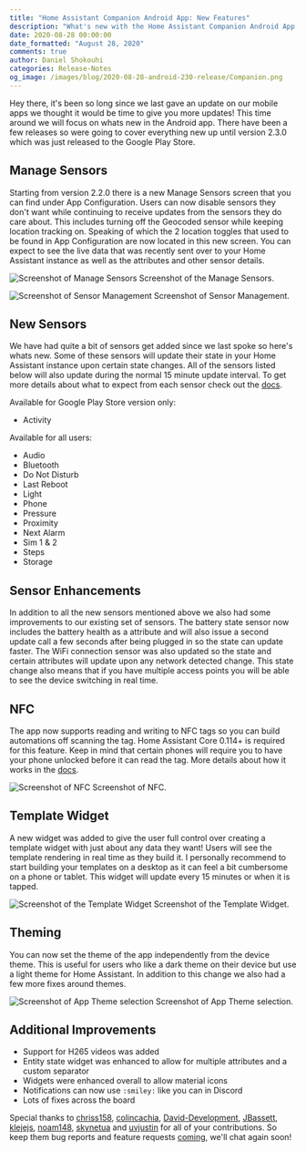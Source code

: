 ```yaml
---
title: "Home Assistant Companion Android App: New Features"
description: "What's new with the Home Assistant Companion Android App in 2.3.0"
date: 2020-08-28 00:00:00
date_formatted: "August 28, 2020"
comments: true
author: Daniel Shokouhi
categories: Release-Notes
og_image: /images/blog/2020-08-28-android-230-release/Companion.png
---
```


Hey there, it's been so long since we last gave an update on our mobile apps we thought it would be time to give you more updates! This time around we will focus on whats new in the Android app. There have been a few releases so were going to cover everything new up until version 2.3.0 which was just released to the Google Play Store.

## Manage Sensors

Starting from version 2.2.0 there is a new Manage Sensors screen that you can find under App Configuration. Users can now disable sensors they don't want while continuing to receive updates from the sensors they do care about. This includes turning off the Geocoded sensor while keeping location tracking on. Speaking of which the 2 location toggles that used to be found in App Configuration are now located in this new screen. You can expect to see the live data that was recently sent over to your Home Assistant instance as well as the attributes and other sensor details.

<p class='img'>
<img src='/images/blog/2020-08-28-android-230-release/manage_sensors.png' alt='Screenshot of Manage Sensors'></a>
Screenshot of the Manage Sensors.
</p>

<p class='img'>
<img src='/images/blog/2020-08-28-android-230-release/sensor_management.png' alt='Screenshot of Sensor Management'></a>
Screenshot of Sensor Management.
</p>

## New Sensors

We have had quite a bit of sensors get added since we last spoke so here's whats new. Some of these sensors will update their state in your Home Assistant instance upon certain state changes. All of the sensors listed below will also update during the normal 15 minute update interval. To get more details about what to expect from each sensor check out the [docs](https://companion.home-assistant.io/docs/core/sensors).

Available for Google Play Store version only:

- Activity

Available for all users:

- Audio
- Bluetooth
- Do Not Disturb
- Last Reboot
- Light
- Phone
- Pressure
- Proximity
- Next Alarm
- Sim 1 & 2
- Steps
- Storage

## Sensor Enhancements

In addition to all the new sensors mentioned above we also had some improvements to our existing set of sensors. The battery state sensor now includes the battery health as a attribute and will also issue a second update call a few seconds after being plugged in so the state can update faster. The WiFi connection sensor was also updated so the state and certain attributes will update upon any network detected change. This state change also means that if you have multiple access points you will be able to see the device switching in real time.

## NFC

The app now supports reading and writing to NFC tags so you can build automations off scanning the tag. Home Assistant Core 0.114+ is required for this feature. Keep in mind that certain phones will require you to have your phone unlocked before it can read the tag. More details about how it works in the [docs](https://companion.home-assistant.io/docs/integrations/universal-links).

<p class='img'>
<img src='/images/blog/2020-08-28-android-230-release/nfc.png' alt='Screenshot of NFC'></a>
Screenshot of NFC.
</p>

## Template Widget

A new widget was added to give the user full control over creating a template widget with just about any data they want! Users will see the template rendering in real time as they build it. I personally recommend to start building your templates on a desktop as it can feel a bit cumbersome on a phone or tablet. This widget will update every 15 minutes or when it is tapped.

<p class='img'>
<img src='/images/blog/2020-08-28-android-230-release/template_widget.png' alt='Screenshot of the Template Widget'></a>
Screenshot of the Template Widget.
</p>


## Theming

You can now set the theme of the app independently from the device theme. This is useful for users who like a dark theme on their device but use a light theme for Home Assistant. In addition to this change we also had a few more fixes around themes.

<p class='img'>
<img src='/images/blog/2020-08-28-android-230-release/app_theme.png' alt='Screenshot of App Theme selection'></a>
Screenshot of App Theme selection.
</p>

## Additional Improvements

- Support for H265 videos was added
- Entity state widget was enhanced to allow for multiple attributes and a custom separator
- Widgets were enhanced overall to allow material icons
- Notifications can now use `:smiley:` like you can in Discord
- Lots of fixes across the board

Special thanks to [chriss158](https://github.com/chriss158), [colincachia](https://github.com/colincachia), [David-Development](https://github.com/David-Development), [JBassett](https://github.com/JBassett), [klejejs](https://github.com/klejejs), [noam148](https://github.com/noam148), [skynetua](https://github.com/skynetua) and [uvjustin](https://github.com/uvjustin) for all of your contributions. So keep them bug reports and feature requests [coming](https://github.com/home-assistant/android/issues/new/choose), we'll chat again soon!